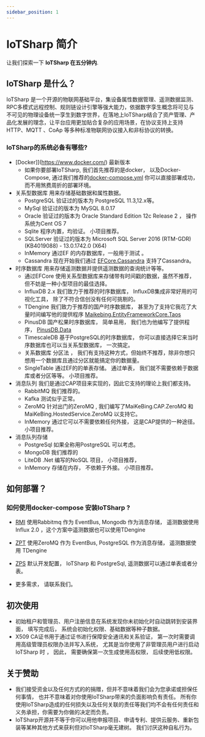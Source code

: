 ```yaml
---
sidebar_position: 1
---
```


# IoTSharp 简介

让我们探索一下  **IoTSharp 在五分钟内**.

##  IoTSharp 是什么？

IoTSharp 是一个开源的物联网基础平台，集设备属性数据管理、遥测数据监测、RPC多模式远程控制、规则链设计引擎等强大能力，依据数字孪生概念将可见与不可见的物理设备统一孪生到数字世界，在落地上IoTSharp结合了资产管理、产品化发展的理念，让平台应用更加贴合复杂的应用场景，在协议支持上支持HTTP、MQTT 、CoAp 等多种标准物联网协议接入和非标协议的转换。 


### IoTSharp的系统必备有哪些?

- [Docker]](https://www.docker.com/) 最新版本
  - 如果你要部署IoTSharp, 我们首先推荐的是docker， 以及Docker-Compose, 通过我们推荐的[docker-compose.yml](https://github.com/IoTSharp/IoTSharp/raw/master/Deployments/rabbit_mongo_influx/docker-compose.yml) 你可以直接部署成功，而不用煞费周折的部署环境。
- 关系型数据库   用来存储基础数据和属性数据。
  - PostgreSQL 验证过的版本为  PostgreSQL 11.3,12.x等。 
  - MySql   验证过的版本为 MySQL 8.0.17  
  - Oracle  验证过的版本为  Oracle Standard Edition 12c Release 2  ， 操作系统为Cent OS 7 
  - Sqlite  程序内置，均验证。 小项目推荐。 
  - SQLServer  验证过的版本为 Microsoft SQL Server 2016 (RTM-GDR) (KB4019088) - 13.0.1742.0 (X64)  
  - InMemory 通过EF 的内存数据库，一般用于测试 。 
  - Cassandra 现在开始我们通过 [EFCore.Cassandra](https://github.com/simpleidserver/EFCore.Cassandra) 支持了Cassandra。 
- 时序数据库    用来存储遥测数据并提供遥测数据的查询统计等等。 
  - 通过EFCore 使用关系型数据库来存储带有时间戳的数据，虽然不推荐，但不妨是一种小型项目的最佳选择。 
  - InfluxDB 2.x 我们致力于推荐的时序数据库， InfluxDB集成非常好用的可视化工具， 除了不符合信创没有任何可挑剔的。
  - TDengine  我们致力于推荐的国产时序数据库， 甚至为了支持它我花了大量时间编写他的提供程序 [Maikebing.EntityFrameworkCore.Taos](https://github.com/maikebing/Maikebing.EntityFrameworkCore.Taos)
  - PinusDB  国产松果时序数据库， 简单易用， 我们也为他编写了提供程序， [PinusDB.Data](https://github.com/maikebing/PinusDB.Data) 
  - TimescaleDB  基于PostgreSQL的时序数据库， 你可以直接选择它来当时序数据库也可以当关系型数据库， 一次搞定。 
  - 关系数据库 分区法 ， 我们有支持这种方式，但始终不推荐，除非你想只想用一个数据库且通过分区就能搞定你的数据量。 
  - SingleTable  通过EF的的单表存储。 通过单表， 我们就不需要依赖于数据库或者分区等等。 小项目推荐。 
- 消息队列  我们是通过CAP项目来实现的，因此它支持的理论上我们都支持。 
  - RabbitMQ 我们推荐的。 
  - Kafka   测试似乎正常。 
  - ZeroMQ  针对出门的ZeroMQ , 我们编写了MaiKeBing.CAP.ZeroMQ 和 MaiKeBing.HostedService.ZeroMQ  以支持它。 
  - InMemory 通过它可以不需要依赖任何外接， 这是CAP提供的一种途径。 小项目推荐。 
- 消息队列存储
  - PostgreSql 如果全称用PostgreSQL 可以考虑。 
  - MongoDB  我们推荐的
  - LiteDB  .Net 编写的NoSQL 项目， 小项目推荐， 
  - InMemory 存储在内存， 不依赖于外接。 小项目推荐。 

## 如何部署？

### 如何使用docker-compose  安装IoTSharp ?

  * [RMI](https://github.com/IoTSharp/IoTSharp/tree/master/Deployments/rabbit_mongo_influx) 使用Rabbitmq 作为 EventBus, Mongodb 作为消息存储， 遥测数据使用Influx 2.0 ，这个方案中遥测数据也可以使用TDengine

  * [ZPT](https://github.com/IoTSharp/IoTSharp/tree/master/Deployments/zeromq_taos) 使用ZeroMQ 作为 EventBus, PostgreSQL 作为消息存储， 遥测数据使用  TDengine  

  * [ZPS](https://github.com/IoTSharp/IoTSharp/tree/master/Deployments/zeromq_sharding)  默认开发配置，  IoTSharp 和 PostgreSql, 遥测数据可以通过单表或者分表。 

  * 更多需求， 请联系我们。 

## 初次使用

* 初始租户和管理员、用户注册信息在系统发现你未初始化时自动跳转到安装界面， 填写完成后， 系统会初始化权限、基础数据等种子数据。 
* X509 CA证书用于通过证书进行保障安全通讯和关系验证， 第一次时需要调用高级管理员权限办法并写入系统， 尤其是当你使用了非管理员用户进行启动IoTSharp 时 ， 因此， 需要确保第一次生成使用高权限， 后续使用低权限。 

 
## 关于赞助

* 我们接受资金以及任何方式的的捐赠，但并不意味着我们会为您承诺或担保任何事情， 也并不意味着对你使用IoTSharp带来的负面影响负有责任。 所有你使用IoTSharp造成的任何损失以及任何关联的责任等我们均不会有任何责任和义务承担，你需要为你做的决定而负责。 
* IoTSharp开源并不等于你可以用他申报项目、申请专利、提供云服务、重新包装等某种其他方式来获利但对IoTSharp毫无建树。 我们讨厌这种自私行为。 

 

